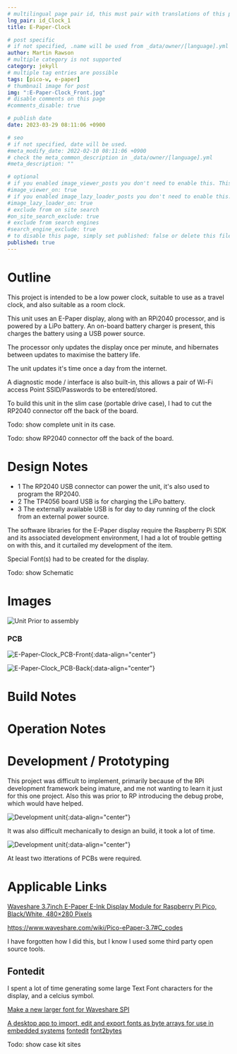 ```yaml
---
# multilingual page pair id, this must pair with translations of this page. (This name must be unique)
lng_pair: id_Clock_1
title: E-Paper-Clock

# post specific
# if not specified, .name will be used from _data/owner/[language].yml
author: Martin Rawson
# multiple category is not supported
category: jekyll
# multiple tag entries are possible
tags: [pico-w, e-paper]
# thumbnail image for post
img: ":E-Paper-Clock_Front.jpg"
# disable comments on this page
#comments_disable: true

# publish date
date: 2023-03-29 08:11:06 +0900

# seo
# if not specified, date will be used.
#meta_modify_date: 2022-02-10 08:11:06 +0900
# check the meta_common_description in _data/owner/[language].yml
#meta_description: ""

# optional
# if you enabled image_viewer_posts you don't need to enable this. This is only if image_viewer_posts = false
#image_viewer_on: true
# if you enabled image_lazy_loader_posts you don't need to enable this. This is only if image_lazy_loader_posts = false
#image_lazy_loader_on: true
# exclude from on site search
#on_site_search_exclude: true
# exclude from search engines
#search_engine_exclude: true
# to disable this page, simply set published: false or delete this file
published: true
---
```


<!-- outline-start -->

# Outline

This project is intended to be a low power clock,
suitable to use as a travel clock, and also suitable as a room clock.

This unit uses an E-Paper display, along with an RPi2040 processor,
and is powered by a LiPo battery. An on-board battery charger is present,
this charges the battery using a USB power source.

The processor only updates the display once per minute, and hibernates
between updates to maximise the battery life.

The unit updates it's time once a day from the internet.

A diagnostic mode / interface is also built-in, this allows
a pair of Wi-Fi access Point SSID/Passwords to be entered/stored.

To build this unit in the slim case (portable drive case), I had to cut the RP2040 connector off the back of the board.

Todo: show  complete unit in its case.

Todo: show  RP2040 connector off the back of the board.

<!-- outline-end -->


# Design Notes

- 1 The RP2040 USB connector can power the unit, it's also used to program the RP2040.
- 2 The TP4056 board USB is for charging the LiPo battery.
- 3 The externally available USB is for day to day running of the clock from an external power source.

The software libraries for the E-Paper display require the Raspberry Pi SDK and its associated development environment,
I had a lot of trouble getting on with this, and it curtailed my development of the item.

Special Font(s) had to be created for the display.

Todo: show Schematic

# Images

![Unit Prior to assembly](:E-Paper-Clock_Front.jpg)

### PCB

![E-Paper-Clock_PCB-Front](:E-Paper-Clock_PCB_Front.jpg){:data-align="center"}

![E-Paper-Clock_PCB-Back](:E-Paper-Clock_PCB_Back.jpg){:data-align="center"}

# Build Notes



# Operation Notes

# Development / Prototyping

This project was difficult to implement, primarily because of the RPi development framework being imature, and me
not wanting to learn it just for this one project. Also this was prior to RP introducing the debug probe, which would have helped.

![Development unit](:E-Paper-Clock_Prototype2.jpg){:data-align="center"}

It was also difficult mechanically to design an build, it took a lot of time.

![Development unit](:E-Paper-Clock_Prototype.jpg){:data-align="center"}

At least two itterations of PCBs were required.

# Applicable Links

[Waveshare 3.7inch E-Paper E-Ink Display Module for Raspberry Pi Pico, Black/White, 480×280 Pixels](https://www.youtube.com/watch?v=J_4rWR0zq_A)

https://www.waveshare.com/wiki/Pico-ePaper-3.7#C_codes

I have forgotten how I did this, but I know I used some third party open source tools.

## Fontedit

I spent a lot of time generating some large Text Font characters for the display, and a celcius symbol.


[Make a new larger font for Waveshare SPI](https://wavesharejfs.blogspot.com/2018/08/make-new-larger-font-for-waveshare-spi.html)

[A desktop app to import, edit and export fonts as byte arrays for use in embedded systems](https://github.com/ayoy/fontedit)
[fontedit](https://kapusta.cc/2020/03/20/fontedit/)
[font2bytes](https://kapusta.cc/2019/02/10/font2bytes/)



Todo: show case kit sites
